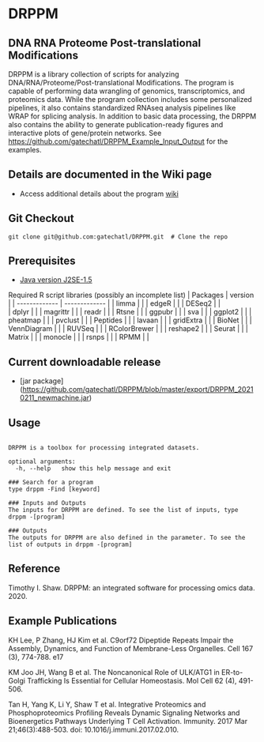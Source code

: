 # DRPPM
## DNA RNA Proteome Post-translational Modifications 

DRPPM is a library collection of scripts for analyzing DNA/RNA/Proteome/Post-translational Modifications. The program is capable of performing data wrangling of genomics, transcriptomics, and proteomics data. While the program collection includes some personalized pipelines, it also contains standardized RNAseq analysis pipelines like WRAP for splicing analysis. In addition to basic data processing, the DRPPM also contains the ability to generate publication-ready figures and interactive plots of gene/protein networks. See https://github.com/gatechatl/DRPPM_Example_Input_Output for the examples.

## Details are documented in the Wiki page 
* Access additional details about the program [wiki](https://github.com/gatechatl/DRPPM/wiki/)

## Git Checkout
```git clone git@github.com:gatechatl/DRPPM.git  # Clone the repo```

## Prerequisites
* [Java version J2SE-1.5](https://www.oracle.com/technetwork/java/javase/)

Required R script libraries (possibly an incomplete list)
| Packages  | version |
| ------------- | ------------- |
| limma  |   |
| edgeR  |   |
| DESeq2 |   |   
| dplyr |   |
| magrittr |   |
| readr |   |
| Rtsne |   |
| ggpubr |   |
| sva |   |
| ggplot2 |   |
| pheatmap |   |
| pvclust |   |
| Peptides |   |
| lavaan |    |
| gridExtra |    |
| BioNet |    |
| VennDiagram |    |
| RUVSeq |    |
| RColorBrewer |    |
| reshape2 |    |
| Seurat |    |
| Matrix |    |
| monocle |    |
| rsnps |    |
| RPMM |    |



## Current downloadable release
* [jar package] (https://github.com/gatechatl/DRPPM/blob/master/export/DRPPM_20210211_newmachine.jar)

## Usage
```$ drppm 

DRPPM is a toolbox for processing integrated datasets.

optional arguments:
  -h, --help   show this help message and exit

### Search for a program
type drppm -Find [keyword]

### Inputs and Outputs
The inputs for DRPPM are defined. To see the list of inputs, type drppm -[program]

### Outputs
The outputs for DRPPM are also defined in the parameter. To see the list of outputs in drppm -[program]

```
## Reference
Timothy I. Shaw. DRPPM: an integrated software for processing omics data. 2020.

## Example Publications
KH Lee, P Zhang, HJ Kim et al. C9orf72 Dipeptide Repeats Impair the Assembly, Dynamics, and Function of Membrane-Less Organelles. Cell 167 (3), 774-788. e17

KM Joo JH, Wang B et al. The Noncanonical Role of ULK/ATG1 in ER-to-Golgi Trafficking Is Essential for Cellular Homeostasis. Mol Cell 62 (4), 491-506.

Tan H, Yang K, Li Y, Shaw T et al. Integrative Proteomics and Phosphoproteomics Profiling Reveals Dynamic Signaling Networks and Bioenergetics Pathways Underlying T Cell Activation. Immunity. 2017 Mar 21;46(3):488-503. doi: 10.1016/j.immuni.2017.02.010.


